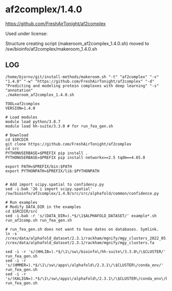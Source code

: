 af2complex/1.4.0
========================

<https://github.com/FreshAirTonight/af2complex>

Used under license:



Structure creating script (makeroom_af2complex_1.4.0.sh) moved to /sw/bioinfo/af2complex/makeroom_1.4.0.sh

LOG
---

    /home/bjornv/git/install-methods/makeroom.sh "-t" "af2complex" "-v" "1.4.0" "-w" "https://github.com/FreshAirTonight/af2complex" "-d" "Predicting and modeling protein complexes with deep learning" "-s" "annotation"
    ./makeroom_af2complex_1.4.0.sh

    TOOL=af2complex
    VERSION=1.4.0

    # Load modules
    module load python/3.8.7
    module load hh-suite/3.3.0 # for run_fea_gen.sh

    # Download
    cd $SRCDIR
    git clone https://github.com/FreshAirTonight/af2complex
    cd src
    PYTHONUSERBASE=$PREFIX pip install .
    PYTHONUSERBASE=$PREFIX pip install networkx==2.5 tqdm==4.65.0

    export PATH=$PREFIX/bin:$PATH
    export PYTHONPATH=$PREFIX/lib:$PYTHONPATH


    # Add import scipy.spatial to confidency.py
    sed -i.bak '26 i import scipy.spatial' /sw/bioinfo/af2complex/1.4.0/src/src/alphafold/common/confidence.py

    # Run examples
    # Modify DATA_DIR in the examples
    cd $SRCDIR/src
    sed -i.bak -r 's/(DATA_DIR=).*$/\1$ALPHAFOLD_DATASET/' example*.sh run_af2comp.sh run_fea_gen.sh

    # run_fea_gen.sh does not want to have dates on databases. Symlink.
    ln -s /crex/data/alphafold_dataset/2.3.1/rackham/mgnify/mgy_clusters_2022_05.fa /crex/data/alphafold_dataset/2.3.1/rackham/mgnify/mgy_clusters.fa
    
    sed -i -r 's/(HHLIB=).*$/\1\/sw\/bioinfo\/hh-suite\/3.3.0\/\$CLUSTER/' run_fea_gen.sh
    sed -i -r 's/(HMMER=).*$/\1\/sw\/apps\/alphafold\/2.3.1\/\$CLUSTER\/conda_env/' run_fea_gen.sh
    sed -i -r 's/(KALIGN=).*$/\1\/sw\/apps\/alphafold\/2.3.1\/\$CLUSTER\/conda_env\/bin/' run_fea_gen.sh







